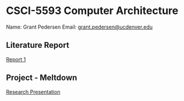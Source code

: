 # CSCI-5593 Computer Architecture
Name: Grant Pedersen 
Email: grant.pedersen@ucdenver.edu  

## Literature Report
<a href='LiteratureReview/ReviewOnePedersen.docx'>Report 1</a>

## Project - Meltdown
<a href='Project/SpectreMeltdownGDN.ppt.pptx'>Research Presentation</a>
